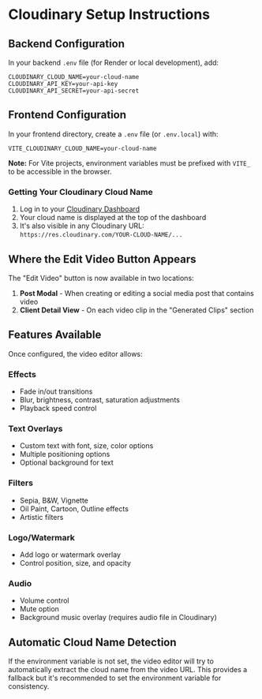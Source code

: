 # Cloudinary Setup Instructions

## Backend Configuration

In your backend `.env` file (for Render or local development), add:

```
CLOUDINARY_CLOUD_NAME=your-cloud-name
CLOUDINARY_API_KEY=your-api-key
CLOUDINARY_API_SECRET=your-api-secret
```

## Frontend Configuration

In your frontend directory, create a `.env` file (or `.env.local`) with:

```
VITE_CLOUDINARY_CLOUD_NAME=your-cloud-name
```

**Note:** For Vite projects, environment variables must be prefixed with `VITE_` to be accessible in the browser.

### Getting Your Cloudinary Cloud Name

1. Log in to your [Cloudinary Dashboard](https://cloudinary.com/console)
2. Your cloud name is displayed at the top of the dashboard
3. It's also visible in any Cloudinary URL: `https://res.cloudinary.com/YOUR-CLOUD-NAME/...`

## Where the Edit Video Button Appears

The "Edit Video" button is now available in two locations:

1. **Post Modal** - When creating or editing a social media post that contains video
2. **Client Detail View** - On each video clip in the "Generated Clips" section

## Features Available

Once configured, the video editor allows:

### Effects
- Fade in/out transitions
- Blur, brightness, contrast, saturation adjustments  
- Playback speed control

### Text Overlays
- Custom text with font, size, color options
- Multiple positioning options
- Optional background for text

### Filters
- Sepia, B&W, Vignette
- Oil Paint, Cartoon, Outline effects
- Artistic filters

### Logo/Watermark
- Add logo or watermark overlay
- Control position, size, and opacity

### Audio
- Volume control
- Mute option
- Background music overlay (requires audio file in Cloudinary)

## Automatic Cloud Name Detection

If the environment variable is not set, the video editor will try to automatically extract the cloud name from the video URL. This provides a fallback but it's recommended to set the environment variable for consistency. 